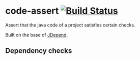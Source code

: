 code-assert [![Build Status](https://travis-ci.org/nidi3/code-assert.svg?branch=master)](https://travis-ci.org/nidi3/code-assert)
===========

Assert that the java code of a project satisfies certain checks.

Built on the base of [JDepend](https://github.com/clarkware/jdepend).

## Dependency checks
